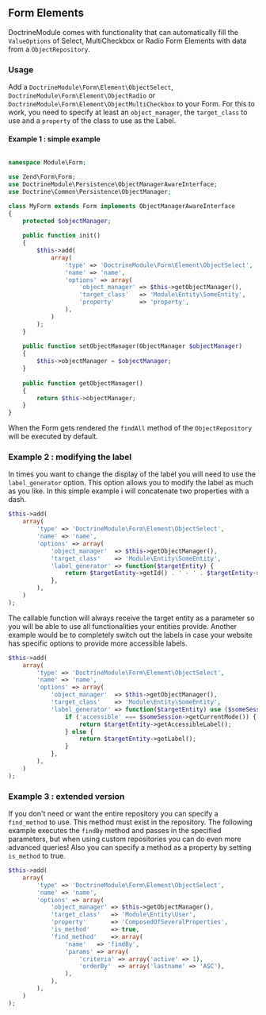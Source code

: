 ## Form Elements

DoctrineModule comes with functionality that can automatically fill the 
`ValueOptions` of Select, MultiCheckbox or Radio Form Elements with data from a 
`ObjectRepository`.

### Usage

Add a `DoctrineModule\Form\Element\ObjectSelect`, 
`DoctrineModule\Form\Element\ObjectRadio` or 
`DoctrineModule\Form\Element\ObjectMultiCheckbox` to your Form.
For this to work, you need to specify at least an `object_manager`, 
the `target_class` to use and a `property` of the class to use as the Label.

#### Example 1 : simple example
```php

namespace Module\Form;

use Zend\Form\Form;
use DoctrineModule\Persistence\ObjectManagerAwareInterface;
use Doctrine\Common\Persistence\ObjectManager;

class MyForm extends Form implements ObjectManagerAwareInterface
{
    protected $objectManager;
	
    public function init()
    {
        $this->add(
            array(
                'type' => 'DoctrineModule\Form\Element\ObjectSelect',
                'name' => 'name',
                'options' => array(
                    'object_manager' => $this->getObjectManager(),
                    'target_class'   => 'Module\Entity\SomeEntity',
                    'property'       => 'property',
                ),
            )
        );
    }
    
    public function setObjectManager(ObjectManager $objectManager)
    {
    	$this->objectManager = $objectManager;
    }
    
    public function getObjectManager()
    {
    	return $this->objectManager;
    }    
}
```

When the Form gets rendered the `findAll` method of the `ObjectRepository` will 
be executed by default.

### Example 2 : modifying the label

In times you want to change the display of the label you will need to use the ```label_generator``` option.
This option allows you to modify the label as much as you like. In this simple example i will concatenate two
properties with a dash.

```php
$this->add(
    array(
        'type' => 'DoctrineModule\Form\Element\ObjectSelect',
        'name' => 'name',
        'options' => array(
            'object_manager'  => $this->getObjectManager(),
            'target_class'    => 'Module\Entity\SomeEntity',
            'label_generator' => function($targetEntity) {
                return $targetEntity->getId() . ' - ' . $targetEntity->getTitle();
            },
        ),
    )
);
```

The callable function will always receive the target entity as a parameter so you will be able to use all
functionalities your entities provide. Another example would be to completely switch out the labels in case
your website has specific options to provide more accessible labels.

```php
$this->add(
    array(
        'type' => 'DoctrineModule\Form\Element\ObjectSelect',
        'name' => 'name',
        'options' => array(
            'object_manager'  => $this->getObjectManager(),
            'target_class'    => 'Module\Entity\SomeEntity',
            'label_generator' => function($targetEntity) use ($someSession) {
                if ('accessible' === $someSession->getCurrentMode()) {
                    return $targetEntity->getAccessibleLabel();
                } else {
                    return $targetEntity->getLabel();
                }
            },
        ),
    )
);
```

### Example 3 : extended version

If you don't need or want the entire repository you can specify a `find_method` 
to use. This method must exist in the repository. The following example executes 
the `findBy` method and passes in the specified parameters, but when using 
custom repositories you can do even more advanced queries!
Also you can specify a method as a property by setting `is_method` to true.

```php
$this->add(
    array(
        'type' => 'DoctrineModule\Form\Element\ObjectSelect',
        'name' => 'name',
        'options' => array(
            'object_manager' => $this->getObjectManager(),
            'target_class'   => 'Module\Entity\User',
            'property'       => 'ComposedOfSeveralProperties',
            'is_method'      => true,
            'find_method'    => array(
                'name'   => 'findBy',
                'params' => array(
                    'criteria' => array('active' => 1),
                    'orderBy'  => array('lastname' => 'ASC'),
                ),
            ),
        ),
    )
);
```